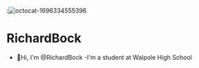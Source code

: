 :![octocat-1696334555396](https://github.com/RichardBock/RichardB/assets/146837420/7f1bf477-9a26-4891-a456-6d09a488eb76)
# RichardBock
- 👋Hi, I'm @RichardBock
-I'm a student at Walpole High School
